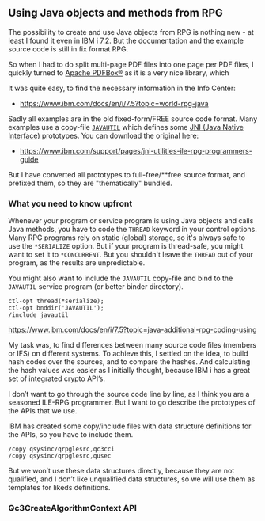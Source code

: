 ## Using Java objects and methods from RPG

The possibility to create and use Java objects from RPG is nothing new - at
least I found it even in IBM i 7.2. But the documentation and the example 
source code is still in fix format RPG. 

So when I had to do split multi-page PDF files into one page per PDF files,
I quickly turned to [Apache PDFBox®](https://pdfbox.apache.org) as it is
a very nice library, which

It was quite easy, to find the necessary information in the Info Center:

- https://www.ibm.com/docs/en/i/7.5?topic=world-rpg-java

Sadly all examples are in the old fixed-form/FREE source code format. Many
examples use a copy-file [`JAVAUTIL`](https://www.ibm.com/docs/en/i/7.5?topic=java-additional-rpg-coding-using) 
which defines some [JNI (Java Native Interface)](https://docs.oracle.com/javase/8/docs/technotes/guides/jni/)
prototypes. You can download the original here:

- https://www.ibm.com/support/pages/jni-utilities-ile-rpg-programmers-guide

But I have converted all prototypes to full-free/**free source format, and
prefixed them, so they are "thematically" bundled. 

### What you need to know upfront

Whenever your program or service program is using Java objects and calls Java 
methods, you have to code the `THREAD` keyword in your control options. Many
RPG programs rely on static (global) storage, so it's always safe to use the
`*SERIALIZE` option. But if your program is thread-safe, you might want to
set it to `*CONCURRENT`. But you shouldn't leave the `THREAD` out of your
program, as the results are unpredictable.

You might also want to include the `JAVAUTIL` copy-file and bind to the 
`JAVAUTIL` service program (or better binder directory).

```rpgle
ctl-opt thread(*serialize);
ctl-opt bnddir('JAVAUTIL');
/include javautil
```








https://www.ibm.com/docs/en/i/7.5?topic=java-additional-rpg-coding-using


My task was, to find differences between many source code files (members or IFS) on different systems. To achieve this, I settled on the idea, to build hash codes over the sources, and to compare the hashes. And calculating the hash values was easier as I initially thought, because IBM i has a great set of integrated crypto API’s.

I don’t want to go through the source code line by line, as I think you are a seasoned ILE-RPG programmer. But I want to go describe the prototypes of the APIs that we use.

IBM has created some copy/include files with data structure definitions for the APIs, so you have to include them.

```rpgle
/copy qsysinc/qrpglesrc,qc3cci
/copy qsysinc/qrpglesrc,qusec
```

But we won’t use these data structures directly, because they are not qualified, and I don’t like unqualified data structures, so we will use them as templates for likeds definitions.

### Qc3CreateAlgorithmContext API
